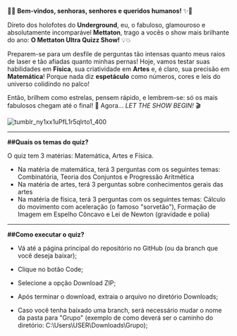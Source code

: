 🎤✨ **Bem-vindos, senhoras, senhores e queridos humanos!** ✨🎤

Direto dos holofotes do **Underground**, eu, o fabuloso, glamouroso e absolutamente incomparável **Mettaton**, trago a vocês o show mais brilhante do ano: **O Mettaton Ultra Quizz Show!** 💡💥

Preparem-se para um desfile de perguntas tão intensas quanto meus raios de laser e tão afiadas quanto minhas pernas! Hoje, vamos testar suas habilidades em **Física**, sua criatividade em **Artes** e, é claro, sua precisão em **Matemática**! Porque nada diz **espetáculo** como números, cores e leis do universo colidindo no palco!

Então, brilhem como estrelas, pensem rápido, e lembrem-se: só os mais fabulosos chegam até o final! 🎇
Agora... *LET THE SHOW BEGIN!* 🎬

![tumblr_ny1xx1uPfL1r5qlrto1_400](https://github.com/user-attachments/assets/bd32b9c4-bcc2-4898-af8b-dc774109f613)


---------


**##Quais os temas do quiz?**

O quiz tem 3 matérias: Matemática, Artes e Física.

* Na matéria de matemática, terá 3 perguntas com os seguintes temas: Combinatória, Teoria dos Conjuntos e Progressão Aritmética
* Na matéria de artes, terá 3 perguntas sobre conhecimentos gerais das artes
* Na matéria de física, terá 3 perguntas com os seguintes temas: Cálculo do movimento com aceleração (o famoso "sorvetão"), Formação de Imagem em Espelho Côncavo e Lei de Newton (gravidade e polia)


---------


**##Como executar o quiz?**

* Vá até a página principal do repositório no GitHub (ou da branch que você deseja baixar);


* Clique no botão Code;


* Selecione a opção Download ZIP;


* Após terminar o download, extraia o arquivo no diretório Downloads;


* Caso você tenha baixado uma branch, será necessário mudar o nome da pasta para "Grupo" (exemplo de como deverá ser o caminho do diretório: C:\Users\USER\Downloads\Grupo);
